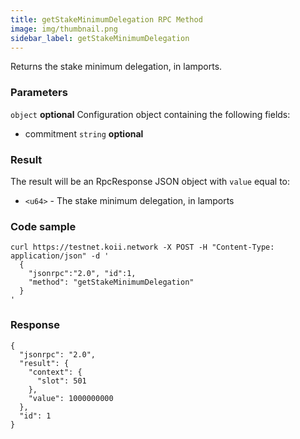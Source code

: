 ```yaml
---
title: getStakeMinimumDelegation RPC Method
image: img/thumbnail.png
sidebar_label: getStakeMinimumDelegation
---
```


Returns the stake minimum delegation, in lamports.

### Parameters
`object` **optional**
Configuration object containing the following fields:
- commitment `string` **optional**

### Result

The result will be an RpcResponse JSON object with `value` equal to:

*   `<u64>` - The stake minimum delegation, in lamports

### Code sample

```
curl https://testnet.koii.network -X POST -H "Content-Type: application/json" -d '
  {
    "jsonrpc":"2.0", "id":1,
    "method": "getStakeMinimumDelegation"
  }
'
```


### Response

```
{
  "jsonrpc": "2.0",
  "result": {
    "context": {
      "slot": 501
    },
    "value": 1000000000
  },
  "id": 1
}
```
